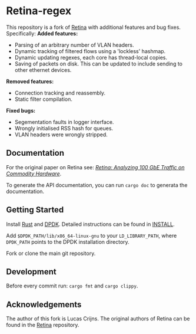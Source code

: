 # Retina-regex

This repository is a fork of [Retina](https://github.com/stanford-esrg/retina) with additional features and bug fixes. Specifically:
**Added features:**
* Parsing of an arbitrary number of VLAN headers.
* Dynamic tracking of filtered flows using a 'lockless' hashmap.
* Dynamic updating regexes, each core has thread-local copies.
* Saving of packets on disk. This can be updated to include sending to other ethernet devices.

**Removed features:**
* Connection tracking and reassembly.
* Static filter compilation.

**Fixed bugs:**
* Segementation faults in logger interface.
* Wrongly initialised RSS hash for queues.
* VLAN headers were wrongly stripped.

## Documentation

For the original paper on Retina see: *[Retina: Analyzing 100 GbE Traffic on Commodity
Hardware](https://thegwan.github.io/files/retina.pdf)*.

To generate the API documentation, you can run `cargo doc` to generata the documentation.

## Getting Started

Install [Rust](https://www.rust-lang.org/tools/install) and
[DPDK](http://core.dpdk.org/download/). Detailed instructions can be found in
[INSTALL](INSTALL.md).

Add `$DPDK_PATH/lib/x86_64-linux-gnu` to your `LD_LIBRARY_PATH`, where `DPDK_PATH` points to the DPDK installation directory.

Fork or clone the main git repository.

## Development
Before every commit run: `cargo fmt` and `cargo clippy`.

## Acknowledgements

The author of this fork is Lucas Crijns.
The original authors of Retina can be found in the [Retina](https://github.com/stanford-esrg/retina) repository.
